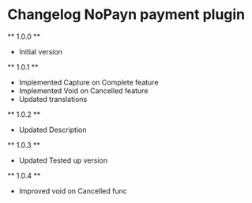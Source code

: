 # Changelog NoPayn payment plugin

** 1.0.0 **

* Initial version

** 1.0.1 **

* Implemented Capture on Complete feature
* Implemented Void on Cancelled feature
* Updated translations

** 1.0.2 **

* Updated Description

** 1.0.3 **

* Updated Tested up version

** 1.0.4 **

* Improved void on Cancelled func
